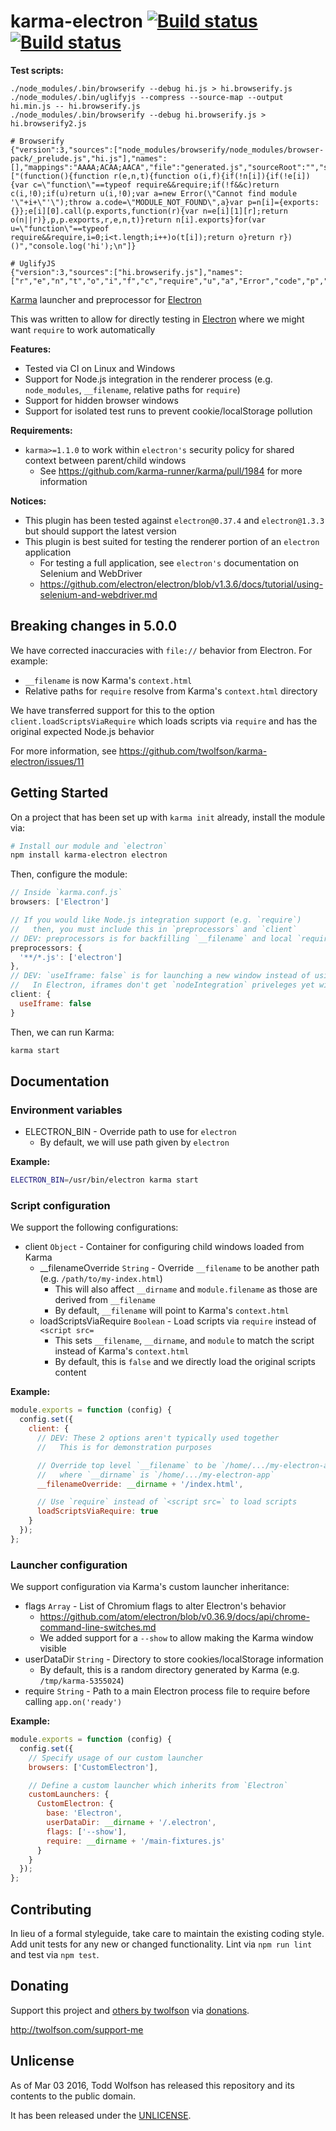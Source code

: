 # karma-electron [![Build status](https://travis-ci.org/twolfson/karma-electron.svg?branch=master)](https://travis-ci.org/twolfson/karma-electron) [![Build status](https://ci.appveyor.com/api/projects/status/urgpvcip7kl9q2ih/branch/master?svg=true)](https://ci.appveyor.com/project/twolfson/karma-electron-launcher/branch/master)

**Test scripts:**

```
./node_modules/.bin/browserify --debug hi.js > hi.browserify.js
./node_modules/.bin/uglifyjs --compress --source-map --output hi.min.js -- hi.browserify.js
./node_modules/.bin/browserify --debug hi.browserify.js > hi.browserify2.js

# Browserify
{"version":3,"sources":["node_modules/browserify/node_modules/browser-pack/_prelude.js","hi.js"],"names":[],"mappings":"AAAA;ACAA;AACA","file":"generated.js","sourceRoot":"","sourcesContent":["(function(){function r(e,n,t){function o(i,f){if(!n[i]){if(!e[i]){var c=\"function\"==typeof require&&require;if(!f&&c)return c(i,!0);if(u)return u(i,!0);var a=new Error(\"Cannot find module '\"+i+\"'\");throw a.code=\"MODULE_NOT_FOUND\",a}var p=n[i]={exports:{}};e[i][0].call(p.exports,function(r){var n=e[i][1][r];return o(n||r)},p,p.exports,r,e,n,t)}return n[i].exports}for(var u=\"function\"==typeof require&&require,i=0;i<t.length;i++)o(t[i]);return o}return r})()","console.log('hi');\n"]}

# UglifyJS
{"version":3,"sources":["hi.browserify.js"],"names":["r","e","n","t","o","i","f","c","require","u","a","Error","code","p","exports","call","length","1","module","console","log"],"mappings":"CAAY,SAASA,EAAEC,EAAEC,EAAEC,GAAG,SAASC,EAAEC,EAAEC,GAAG,IAAIJ,EAAEG,GAAG,CAAC,IAAIJ,EAAEI,GAAG,CAAC,IAAIE,EAAE,mBAAmBC,SAASA,QAAQ,IAAIF,GAAGC,EAAE,OAAOA,EAAEF,GAAE,GAAI,GAAGI,EAAE,OAAOA,EAAEJ,GAAE,GAAI,IAAIK,EAAE,IAAIC,MAAM,uBAAuBN,EAAE,KAAK,MAAMK,EAAEE,KAAK,mBAAmBF,EAAE,IAAIG,EAAEX,EAAEG,GAAG,CAACS,QAAQ,IAAIb,EAAEI,GAAG,GAAGU,KAAKF,EAAEC,QAAQ,SAASd,GAAoB,OAAOI,EAAlBH,EAAEI,GAAG,GAAGL,IAAeA,IAAIa,EAAEA,EAAEC,QAAQd,EAAEC,EAAEC,EAAEC,GAAG,OAAOD,EAAEG,GAAGS,QAAQ,IAAI,IAAIL,EAAE,mBAAmBD,SAASA,QAAQH,EAAE,EAAEA,EAAEF,EAAEa,OAAOX,IAAID,EAAED,EAAEE,IAAI,OAAOD,EAA7b,CAA4c,CAACa,EAAE,CAAC,SAAST,QAAQU,OAAOJ,SACxeK,QAAQC,IAAI,OAEV,KAAK,GAAG,CAAC"}
```

[Karma][] launcher and preprocessor for [Electron][]

This was written to allow for directly testing in [Electron][] where we might want `require` to work automatically

[Karma]: https://github.com/karma-runner/karma
[Electron]: https://github.com/atom/electron

**Features:**

- Tested via CI on Linux and Windows
- Support for Node.js integration in the renderer process (e.g. `node_modules`, `__filename`, relative paths for `require`)
- Support for hidden browser windows
- Support for isolated test runs to prevent cookie/localStorage pollution

**Requirements:**

- `karma>=1.1.0` to work within `electron's` security policy for shared context between parent/child windows
    - See https://github.com/karma-runner/karma/pull/1984 for more information

**Notices:**

- This plugin has been tested against `electron@0.37.4` and `electron@1.3.3` but should support the latest version
- This plugin is best suited for testing the renderer portion of an `electron` application
    - For testing a full application, see `electron's` documentation on Selenium and WebDriver
    - https://github.com/electron/electron/blob/v1.3.6/docs/tutorial/using-selenium-and-webdriver.md

## Breaking changes in 5.0.0
We have corrected inaccuracies with `file://` behavior from Electron. For example:

- `__filename` is now Karma's `context.html`
- Relative paths for `require` resolve from Karma's `context.html` directory

We have transferred support for this to the option `client.loadScriptsViaRequire` which loads scripts via `require` and has the original expected Node.js behavior

For more information, see https://github.com/twolfson/karma-electron/issues/11

## Getting Started
On a project that has been set up with `karma init` already, install the module via:

```bash
# Install our module and `electron`
npm install karma-electron electron
```

Then, configure the module:

```js
// Inside `karma.conf.js`
browsers: ['Electron']

// If you would like Node.js integration support (e.g. `require`)
//   then, you must include this in `preprocessors` and `client`
// DEV: preprocessors is for backfilling `__filename` and local `require` paths
preprocessors: {
  '**/*.js': ['electron']
},
// DEV: `useIframe: false` is for launching a new window instead of using an iframe
//   In Electron, iframes don't get `nodeIntegration` priveleges yet windows do
client: {
  useIframe: false
}
```

Then, we can run Karma:

```bash
karma start
```

## Documentation
### Environment variables
- ELECTRON_BIN - Override path to use for `electron`
    - By default, we will use path given by `electron`

**Example:**

```bash
ELECTRON_BIN=/usr/bin/electron karma start
```

### Script configuration
We support the following configurations:

- client `Object` - Container for configuring child windows loaded from Karma
    - __filenameOverride `String` - Override `__filename` to be another path (e.g. `/path/to/my-index.html`)
        - This will also affect `__dirname` and `module.filename` as those are derived from `__filename`
        - By default, `__filename` will point to Karma's `context.html`
    - loadScriptsViaRequire `Boolean` - Load scripts via `require` instead of `<script src=`
        - This sets `__filename`, `__dirname`, and `module` to match the script instead of Karma's `context.html`
        - By default, this is `false` and we directly load the original scripts content

**Example:**

```js
module.exports = function (config) {
  config.set({
    client: {
      // DEV: These 2 options aren't typically used together
      //   This is for demonstration purposes

      // Override top level `__filename` to be `/home/.../my-electron-app/index.html`
      //   where `__dirname` is `/home/.../my-electron-app`
      __filenameOverride: __dirname + '/index.html',

      // Use `require` instead of `<script src=` to load scripts
      loadScriptsViaRequire: true
    }
  });
};
```

### Launcher configuration
We support configuration via Karma's custom launcher inheritance:

- flags `Array` - List of Chromium flags to alter Electron's behavior
    - https://github.com/atom/electron/blob/v0.36.9/docs/api/chrome-command-line-switches.md
    - We added support for a `--show` to allow making the Karma window visible
- userDataDir `String` - Directory to store cookies/localStorage information
    - By default, this is a random directory generated by Karma (e.g. `/tmp/karma-5355024`)
- require `String` - Path to a main Electron process file to require before calling `app.on('ready')`

**Example:**

```js
module.exports = function (config) {
  config.set({
    // Specify usage of our custom launcher
    browsers: ['CustomElectron'],

    // Define a custom launcher which inherits from `Electron`
    customLaunchers: {
      CustomElectron: {
        base: 'Electron',
        userDataDir: __dirname + '/.electron',
        flags: ['--show'],
        require: __dirname + '/main-fixtures.js'
      }
    }
  });
};
```

## Contributing
In lieu of a formal styleguide, take care to maintain the existing coding style. Add unit tests for any new or changed functionality. Lint via `npm run lint` and test via `npm test`.

## Donating
Support this project and [others by twolfson][twolfson-projects] via [donations][twolfson-support-me].

<http://twolfson.com/support-me>

[twolfson-projects]: http://twolfson.com/projects
[twolfson-support-me]: http://twolfson.com/support-me

## Unlicense
As of Mar 03 2016, Todd Wolfson has released this repository and its contents to the public domain.

It has been released under the [UNLICENSE][].

[UNLICENSE]: UNLICENSE
